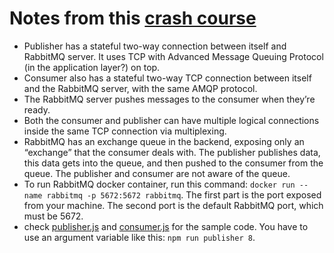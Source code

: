 # Notes from this [crash course](https://www.youtube.com/watch?v=Cie5v59mrTg)

- Publisher has a stateful two-way connection between itself and RabbitMQ server. It uses TCP with Advanced Message Queuing Protocol (in the application layer?) on top.
- Consumer also has a stateful two-way TCP connection between itself and the RabbitMQ server, with the same AMQP protocol.
- The RabbitMQ server pushes messages to the consumer when they’re ready.
- Both the consumer and publisher can have multiple logical connections inside the same TCP connection via multiplexing.
- RabbitMQ has an exchange queue in the backend, exposing only an “exchange” that the consumer deals with. The publisher publishes data, this data gets into the queue, and then pushed to the consumer from the queue. The publisher and consumer are not aware of the queue.
- To run RabbitMQ docker container, run this command: `docker run --name rabbitmq -p 5672:5672 rabbitmq`. The first part is the port exposed from your machine. The second port is the default RabbitMQ port, which must be 5672.
- check [publisher.js](/rabbitmq_crash_course/publisher.js) and [consumer.js](/rabbitmq_crash_course/consumer.js) for the sample code. You have to use an argument variable like this: `npm run publisher 8`.
